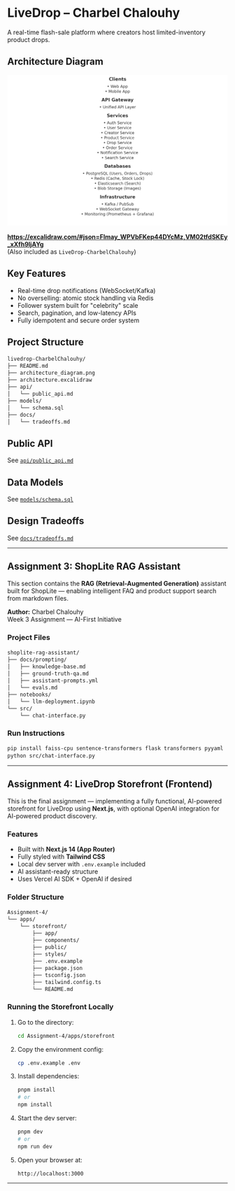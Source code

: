 # LiveDrop – Charbel Chalouhy

A real-time flash-sale platform where creators host limited-inventory product drops.

##  Architecture Diagram

![LiveDrop Architecture](architecture_diagram.png)

**https://excalidraw.com/#json=Flmay_WPVbFKep44DYcMz,VM02tfdSKEy_xXfh9ljAYg**  
(Also included as `LiveDrop-CharbelChalouhy`)

##  Key Features

- Real-time drop notifications (WebSocket/Kafka)
- No overselling: atomic stock handling via Redis
- Follower system built for "celebrity" scale
- Search, pagination, and low-latency APIs
- Fully idempotent and secure order system

##  Project Structure

```
livedrop-CharbelChalouhy/
├── README.md
├── architecture_diagram.png
├── architecture.excalidraw
├── api/
│   └── public_api.md
├── models/
│   └── schema.sql
├── docs/
│   └── tradeoffs.md
```

##  Public API

See [`api/public_api.md`](api/public_api.md)

##  Data Models

See [`models/schema.sql`](models/schema.sql)

##  Design Tradeoffs

See [`docs/tradeoffs.md`](docs/tradeoffs.md)

---

## Assignment 3: ShopLite RAG Assistant

This section contains the **RAG (Retrieval-Augmented Generation)** assistant built for ShopLite — enabling intelligent FAQ and product support search from markdown files.

**Author:** Charbel Chalouhy  
Week 3 Assignment — AI-First Initiative

###  Project Files

```
shoplite-rag-assistant/
├── docs/prompting/
│   ├── knowledge-base.md
│   ├── ground-truth-qa.md
│   ├── assistant-prompts.yml
│   └── evals.md
├── notebooks/
│   └── llm-deployment.ipynb
└── src/
    └── chat-interface.py
```

###  Run Instructions

```bash
pip install faiss-cpu sentence-transformers flask transformers pyyaml
python src/chat-interface.py
```

---

## Assignment 4: LiveDrop Storefront (Frontend)

This is the final assignment — implementing a fully functional, AI-powered storefront for LiveDrop using **Next.js**, with optional OpenAI integration for AI-powered product discovery.

### Features

- Built with **Next.js 14 (App Router)**
- Fully styled with **Tailwind CSS**
- Local dev server with `.env.example` included
- AI assistant-ready structure
- Uses Vercel AI SDK + OpenAI if desired

### Folder Structure

```
Assignment-4/
└── apps/
    └── storefront/
        ├── app/
        ├── components/
        ├── public/
        ├── styles/
        ├── .env.example
        ├── package.json
        ├── tsconfig.json
        ├── tailwind.config.ts
        └── README.md
```

###  Running the Storefront Locally

1. Go to the directory:
   ```bash
   cd Assignment-4/apps/storefront
   ```

2. Copy the environment config:
   ```bash
   cp .env.example .env
   ```

3. Install dependencies:
   ```bash
   pnpm install
   # or
   npm install
   ```

4. Start the dev server:
   ```bash
   pnpm dev
   # or
   npm run dev
   ```

5. Open your browser at:
   ```
   http://localhost:3000
   ```

---



